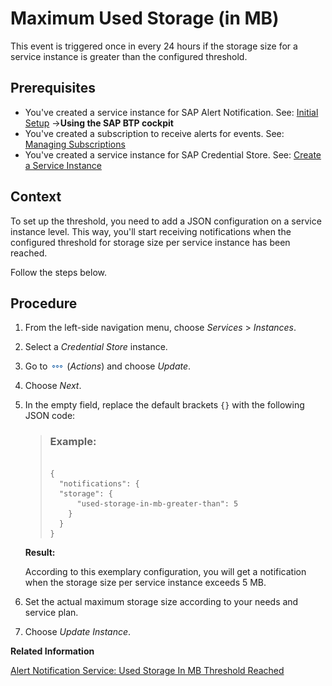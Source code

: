 <!-- loioa2e510cb5aa045119fd3fa02ae71a306 -->

# Maximum Used Storage \(in MB\)

This event is triggered once in every 24 hours if the storage size for a service instance is greater than the configured threshold.



<a name="loioa2e510cb5aa045119fd3fa02ae71a306__prereq_kfp_x3m_byb"/>

## Prerequisites

-   You've created a service instance for SAP Alert Notification. See: [Initial Setup](https://help.sap.com/docs/alert-notification/sap-alert-notification-for-sap-btp/initial-setup?version=Cloud) →**Using the SAP BTP cockpit**
-   You've created a subscription to receive alerts for events. See: [Managing Subscriptions](https://help.sap.com/docs/alert-notification/sap-alert-notification-for-sap-btp/managing-subscriptions?version=Cloud)
-   You've created a service instance for SAP Credential Store. See: [Create a Service Instance](create-a-service-instance-dc5f087.md)




<a name="loioa2e510cb5aa045119fd3fa02ae71a306__context_r3z_x3m_byb"/>

## Context

To set up the threshold, you need to add a JSON configuration on a service instance level. This way, you'll start receiving notifications when the configured threshold for storage size per service instance has been reached.

Follow the steps below.



<a name="loioa2e510cb5aa045119fd3fa02ae71a306__steps_k13_q3m_byb"/>

## Procedure

1.  From the left-side navigation menu, choose *Services* \> *Instances*.

2.  Select a *Credential Store* instance.

3.  Go to ![](images/Actions_62e6f79.png) \(*Actions*\) and choose *Update*.

4.  Choose *Next*.

5.  In the empty field, replace the default brackets `{}` with the following JSON code:

    > ### Example:  
    > ```
    > 
    > {
    > 	"notifications": {
    > 	"storage": {
    > 		"used-storage-in-mb-greater-than": 5
    >     }
    >   }
    > }
    > 
    > ```

    **Result:**

    According to this exemplary configuration, you will get a notification when the storage size per service instance exceeds 5 MB.

6.  Set the actual maximum storage size according to your needs and service plan.

7.  Choose *Update Instance*.


**Related Information**  


[Alert Notification Service: Used Storage In MB Threshold Reached](https://help.sap.com/docs/alert-notification/sap-alert-notification-for-sap-btp/used-storage-in-mb-threshold-reached)

